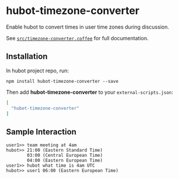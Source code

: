 # hubot-timezone-converter

Enable hubot to convert times in user time zones during discussion.

See [`src/timezone-converter.coffee`](src/timezone-converter.coffee) for full documentation.

## Installation

In hubot project repo, run:

`npm install hubot-timezone-converter --save`

Then add **hubot-timezone-converter** to your `external-scripts.json`:

```json
[
  "hubot-timezone-converter"
]
```

## Sample Interaction

```
user1>> team meeting at 4am
hubot>> 21:00 (Eastern Standard Time)
        03:00 (Central European Time)
        04:00 (Eastern European Time)
user1>> hubot what time is 4am UTC
hubot>> user1 06:00 (Eastern European Time)
```
